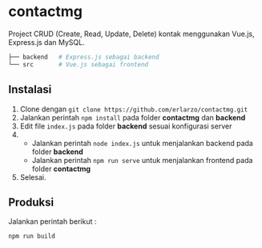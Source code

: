# contactmg

Project CRUD (Create, Read, Update, Delete) kontak menggunakan Vue.js, Express.js dan MySQL.

```bash
├── backend   # Express.js sebagai backend
└── src       # Vue.js sebagai frontend
```

## Instalasi
1. Clone dengan ```git clone https://github.com/erlarzo/contactmg.git```
2. Jalankan perintah ```npm install``` pada folder **contactmg** dan **backend**
3. Edit file ```index.js``` pada folder **backend** sesuai konfigurasi server
4. - Jalankan perintah ```node index.js``` untuk menjalankan backend pada folder **backend**
   - Jalankan perintah ```npm run serve``` untuk menjalankan frontend pada folder **contactmg**
5. Selesai.


## Produksi
Jalankan perintah berikut :
```
npm run build
```

